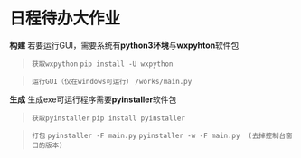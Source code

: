 # 日程待办大作业

**构建**
若要运行GUI，需要系统有**python3环境**与**wxpyhton**软件包
>```获取wxpython```
>```pip install -U wxpython```

>```运行GUI（仅在windows可运行）```
>```/works/main.py```

**生成**
生成exe可运行程序需要**pyinstaller**软件包
>```获取pyinstaller```
>```pip install pyinstaller```

>```打包```
>```pyinstaller -F main.py```
>```pyinstaller -w -F main.py  (去掉控制台窗口的版本)```